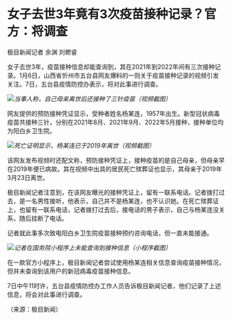 # 女子去世3年竟有3次疫苗接种记录？官方：将调查

极目新闻记者 余渊 刘楒睿

女子去世3年，疫苗接种信息却能查询到，其在2021年到2022年间有三次接种记录。1月6日，山西省忻州市五台县网友爆料的一则关于疫苗接种记录的视频引发关注。7日，五台县疫情防控办表示，将对此事进行调查。

![](https://inews.gtimg.com/newsapp_bt/0/15598532817/1000)_当事人称，自己母亲离世后还接种了三针疫苗（视频截图）_

网友提供的预防接种凭证显示，受种者姓名杨某连，1957年出生。新型冠状病毒疫苗共接种三针，分别在2021年8月、2021年9月、2022年5月接种，接种单位均为阳白乡卫生院。

![](https://inews.gtimg.com/newsapp_bt/0/15598577121/1000)_死亡证明显示，杨某连已于2019年离世（视频截图）_

该网友发布视频时还配文称，预防接种凭证上，接种疫苗的是自己母亲，但母亲早在2019年便已病故。其在视频中出具的居民死亡殡葬证也显示，其母亲于2019年3月23日离世。

极目新闻记者注意到，在该网友曝光的接种凭证上，留有一联系电话。记者拨打过去，是一名男性接听，他表示，自己并不是杨某连，也不认识她。在死亡殡葬证上，也留有一联系电话，记者拨打过去后，接电话的男子表示，自己与杨某连没关系，随后挂断了电话。

记者就此事多次致电阳白乡卫生院疫苗接种预约咨询电话，但一直未能接通。

![](https://inews.gtimg.com/newsapp_bt/0/15598532820/1000)_记者在国务院小程序上未能查询到接种信息（小程序截图）_

在一款官方小程序上，极目新闻记者尝试使用杨某连相关信息查询疫苗接种情况，但并未查询到该用户的新冠病毒疫苗接种信息。

7日中午11时许，五台县疫情防控办工作人员告诉极目新闻记者，他们记录了上述信息，将会对此事进行调查。

（来源：极目新闻）

